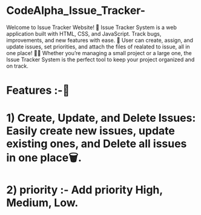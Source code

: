 # CodeAlpha_Issue_Tracker-

Welcome to Issue Tracker Website! 🚀
Issue Tracker System is a web application built with HTML, CSS, and JavaScript.
Track bugs, improvements, and new features with ease. 🐞
User can create, assign, and update issues, set priorities, and attach the files of realated to issue, all in one place! 💼👥
Whether you’re managing a small project or a large one, the Issue Tracker System is the perfect tool to keep your project organized and on track.
# Features :-🌟
# 1) Create, Update, and Delete Issues: Easily create new issues, update existing ones, and Delete all issues in one place🗑️.
# 2) priority :- Add priority High, Medium, Low.
